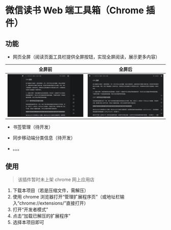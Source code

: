 # 微信读书 Web 端工具箱（Chrome 插件）

## 功能

- 网页全屏（阅读页面工具栏提供全屏按钮，实现全屏阅读，展示更多内容）

|       全屏前        |       全屏后        |
| :-----------------: | :-----------------: |
| ![](assets/1-1.png) | ![](assets/1-2.png) |

- 书签管理（待开发）

- 同步移动端分类信息（待开发）

- 。。。

## 使用

> 该插件暂时未上架 chrome 网上应用店

1. 下载本项目（若是压缩文件，需解压）
2. 使用 chrome 浏览器打开“管理扩展程序页”（或地址栏输入“chrome://extensions/”直接打开）
3. 打开“开发者模式”
4. 点击“加载已解压的扩展程序”
5. 选择本项目即可

